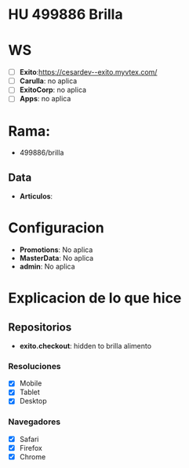 # HU 499886 Brilla

# WS
- [ ] **Exito**:https://cesardev--exito.myvtex.com/
- [ ] **Carulla**: no aplica
- [ ] **ExitoCorp**: no aplica
- [ ] **Apps**: no aplica

# Rama: 
- 499886/brilla

## Data
- **Articulos**:

# Configuracion
- **Promotions**: No aplica
- **MasterData**: No aplica
- **admin**: No aplica

# Explicacion de lo que hice

## Repositorios
- **exito.checkout**:  hidden to brilla alimento

### Resoluciones
- [x] Mobile
- [x] Tablet
- [x] Desktop

### Navegadores
- [x] Safari
- [x] Firefox
- [x] Chrome